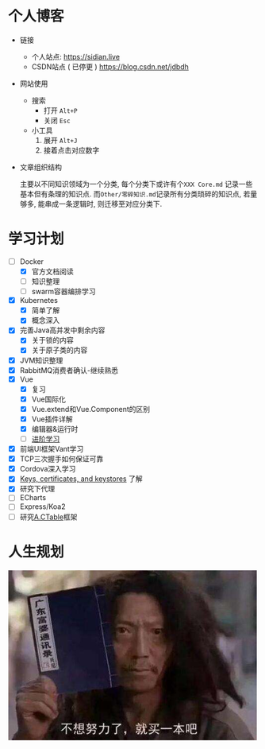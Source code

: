 # 个人博客

* 链接
  * 个人站点: https://sidian.live
  * CSDN站点 ( 已停更 ) https://blog.csdn.net/jdbdh
* 网站使用
  * 搜索 
    * 打开 `Alt+P`
    * 关闭 `Esc`
  * 小工具
    1. 展开 `Alt+J`
    2. 接着点击对应数字

* 文章组织结构

  主要以不同知识领域为一个分类, 每个分类下或许有个`XXX Core.md` 记录一些基本但有条理的知识点. 而`Other/零碎知识.md`记录所有分类琐碎的知识点, 若量够多, 能串成一条逻辑时, 则迁移至对应分类下.

# 学习计划

- [ ] Docker
  - [x] 官方文档阅读
  - [ ] 知识整理
  - [ ] swarm容器编排学习
- [x] Kubernetes
  - [x] 简单了解
  - [x] 概念深入
- [x] 完善Java高并发中剩余内容
  - [x] 关于锁的内容
  - [x] 关于原子类的内容
- [x] JVM知识整理
- [x] RabbitMQ消费者确认-继续熟悉
- [x] Vue
  - [x] 复习
  - [x] Vue国际化
  - [x] Vue.extend和Vue.Component的区别
  - [x] Vue插件详解
  - [x] 编辑器&运行时
  - [ ] [进阶学习](https://zhuanlan.zhihu.com/p/136851734)
- [x] 前端UI框架Vant学习
- [x] TCP三次握手如何保证可靠
- [x] Cordova深入学习
- [x] [Keys, certificates, and keystores](https://developer.android.com/studio/publish/app-signing.html#certificates-keystores) 了解
- [x] 研究下代理
- [ ] ECharts
- [ ] Express/Koa2
- [ ] 研究[A.CTable](https://gitee.com/sunchenbin/mybatis-enhance)框架

# 人生规划

![点击查看源网页](.README/timg.jpg)